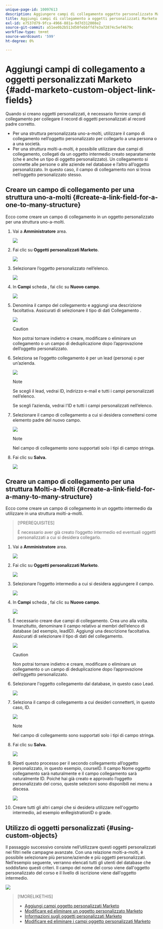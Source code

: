 ```yaml
---
unique-page-id: 10097613
description: Aggiungere campi di collegamento oggetto personalizzato Marketo - Documenti Marketo - Documentazione del prodotto
title: Aggiungi campi di collegamento a oggetti personalizzati Marketo
exl-id: e7537d79-9fca-4966-881a-9d7d312008e2
source-git-commit: a51ee0b2b513d50febbffd7e3a72874c5ef4679c
workflow-type: tm+mt
source-wordcount: '599'
ht-degree: 0%

---
```


# Aggiungi campi di collegamento a oggetti personalizzati Marketo {#add-marketo-custom-object-link-fields}

Quando si creano oggetti personalizzati, è necessario fornire campi di collegamento per collegare il record di oggetti personalizzati al record padre corretto.

* Per una struttura personalizzata uno-a-molti, utilizzare il campo di collegamento nell’oggetto personalizzato per collegarlo a una persona o a una società.
* Per una struttura molti-a-molti, è possibile utilizzare due campi di collegamento, collegati da un oggetto intermedio creato separatamente (che è anche un tipo di oggetto personalizzato). Un collegamento si connette alle persone o alle aziende nel database e l’altro all’oggetto personalizzato. In questo caso, il campo di collegamento non si trova nell’oggetto personalizzato stesso.

## Creare un campo di collegamento per una struttura uno-a-molti {#create-a-link-field-for-a-one-to-many-structure}

Ecco come creare un campo di collegamento in un oggetto personalizzato per una struttura uno-a-molti.

1. Vai a **Amministratore** area.

   ![](assets/add-marketo-custom-object-link-fields-1.png)

1. Fai clic su **Oggetti personalizzati Marketo**.

   ![](assets/add-marketo-custom-object-link-fields-2.png)

1. Selezionare l’oggetto personalizzato nell’elenco.

   ![](assets/add-marketo-custom-object-link-fields-3.png)

1. In **Campi** scheda , fai clic su **Nuovo campo**.

   ![](assets/add-marketo-custom-object-link-fields-4.png)

1. Denomina il campo del collegamento e aggiungi una descrizione facoltativa. Assicurati di selezionare il tipo di dati Collegamento .

   ![](assets/add-marketo-custom-object-link-fields-5.png)

   >[!CAUTION]
   >
   >Non potrai tornare indietro e creare, modificare o eliminare un collegamento o un campo di deduplicazione dopo l’approvazione dell’oggetto personalizzato.

1. Seleziona se l’oggetto collegamento è per un lead (persona) o per un’azienda.

   ![](assets/add-marketo-custom-object-link-fields-6.png)

   >[!NOTE]
   >
   >Se scegli il lead, vedrai ID, indirizzo e-mail e tutti i campi personalizzati nell’elenco.
   >
   >Se scegli l’azienda, vedrai l’ID e tutti i campi personalizzati nell’elenco.

1. Selezionare il campo di collegamento a cui si desidera connettersi come elemento padre del nuovo campo.

   ![](assets/add-marketo-custom-object-link-fields-7.png)

   >[!NOTE]
   >
   >Nel campo di collegamento sono supportati solo i tipi di campo stringa.

1. Fai clic su **Salva.**

   ![](assets/add-marketo-custom-object-link-fields-8.png)

## Creare un campo di collegamento per una struttura Molti-a-Molti {#create-a-link-field-for-a-many-to-many-structure}

Ecco come creare un campo di collegamento in un oggetto intermedio da utilizzare in una struttura molti-a-molti.

>[!PREREQUISITES]
>
>È necessario aver già creato l’oggetto intermedio ed eventuali oggetti personalizzati a cui si desidera collegarlo.

1. Vai a **Amministratore** area.

   ![](assets/add-marketo-custom-object-link-fields-9.png)

1. Fai clic su **Oggetti personalizzati Marketo**.

   ![](assets/add-marketo-custom-object-link-fields-10.png)

1. Selezionare l’oggetto intermedio a cui si desidera aggiungere il campo.

   ![](assets/add-marketo-custom-object-link-fields-11.png)

1. In **Campi** scheda , fai clic su **Nuovo campo**.

   ![](assets/add-marketo-custom-object-link-fields-12.png)

1. È necessario creare due campi di collegamento. Crea uno alla volta. Innanzitutto, denominare il campo relativo ai membri dell’elenco di database (ad esempio, leadID). Aggiungi una descrizione facoltativa. Assicurati di selezionare il tipo di dati del collegamento.

   ![](assets/add-marketo-custom-object-link-fields-13.png)

   >[!CAUTION]
   >
   >Non potrai tornare indietro e creare, modificare o eliminare un collegamento o un campo di deduplicazione dopo l’approvazione dell’oggetto personalizzato.

1. Selezionare l&#39;oggetto collegamento dal database, in questo caso Lead.

   ![](assets/add-marketo-custom-object-link-fields-14.png)

1. Seleziona il campo di collegamento a cui desideri connetterti, in questo caso, ID.

   ![](assets/add-marketo-custom-object-link-fields-15.png)

   >[!NOTE]
   >
   >Nel campo di collegamento sono supportati solo i tipi di campo stringa.

1. Fai clic su **Salva.**

   ![](assets/add-marketo-custom-object-link-fields-16.png)

1. Ripeti questo processo per il secondo collegamento all’oggetto personalizzato, in questo esempio, courseID. Il campo Nome oggetto collegamento sarà naturalmente e il campo collegamento sarà naturalmente ID. Poiché hai già creato e approvato l’oggetto personalizzato del corso, queste selezioni sono disponibili nei menu a discesa.

   ![](assets/add-marketo-custom-object-link-fields-17.png)

1. Creare tutti gli altri campi che si desidera utilizzare nell&#39;oggetto intermedio, ad esempio enRegistrationID o grade.

## Utilizzo di oggetti personalizzati {#using-custom-objects}

Il passaggio successivo consiste nell’utilizzare questi oggetti personalizzati nei filtri nelle campagne avanzate. Con una relazione molti-a-molti, è possibile selezionare più persone/aziende e più oggetti personalizzati. Nell’esempio seguente, verranno elencati tutti gli utenti del database che soddisfano questi criteri. Il campo del nome del corso viene dall&#39;oggetto personalizzato del corso e il livello di iscrizione viene dall&#39;oggetto intermedio.

![](assets/add-marketo-custom-object-link-fields-18.png)

>[!MORELIKETHIS]
>
>* [Aggiungi campi oggetto personalizzati Marketo](/help/marketo/product-docs/administration/marketo-custom-objects/add-marketo-custom-object-fields.md)
>* [Modificare ed eliminare un oggetto personalizzato Marketo](/help/marketo/product-docs/administration/marketo-custom-objects/edit-and-delete-a-marketo-custom-object.md)
>* [Informazioni sugli oggetti personalizzati Marketo](/help/marketo/product-docs/administration/marketo-custom-objects/understanding-marketo-custom-objects.md)
>* [Modificare ed eliminare i campi oggetto personalizzati Marketo](/help/marketo/product-docs/administration/marketo-custom-objects/edit-and-delete-marketo-custom-object-fields.md)


